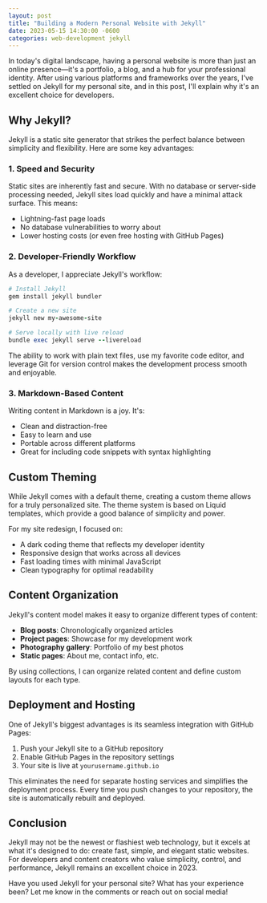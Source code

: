 ```yaml
---
layout: post
title: "Building a Modern Personal Website with Jekyll"
date: 2023-05-15 14:30:00 -0600
categories: web-development jekyll
---
```


In today's digital landscape, having a personal website is more than just an online presence—it's a portfolio, a blog, and a hub for your professional identity. After using various platforms and frameworks over the years, I've settled on Jekyll for my personal site, and in this post, I'll explain why it's an excellent choice for developers.

## Why Jekyll?

Jekyll is a static site generator that strikes the perfect balance between simplicity and flexibility. Here are some key advantages:

### 1. Speed and Security

Static sites are inherently fast and secure. With no database or server-side processing needed, Jekyll sites load quickly and have a minimal attack surface. This means:

- Lightning-fast page loads
- No database vulnerabilities to worry about
- Lower hosting costs (or even free hosting with GitHub Pages)

### 2. Developer-Friendly Workflow

As a developer, I appreciate Jekyll's workflow:

```ruby
# Install Jekyll
gem install jekyll bundler

# Create a new site
jekyll new my-awesome-site

# Serve locally with live reload
bundle exec jekyll serve --livereload
```

The ability to work with plain text files, use my favorite code editor, and leverage Git for version control makes the development process smooth and enjoyable.

### 3. Markdown-Based Content

Writing content in Markdown is a joy. It's:

- Clean and distraction-free
- Easy to learn and use
- Portable across different platforms
- Great for including code snippets with syntax highlighting

## Custom Theming

While Jekyll comes with a default theme, creating a custom theme allows for a truly personalized site. The theme system is based on Liquid templates, which provide a good balance of simplicity and power.

For my site redesign, I focused on:

- A dark coding theme that reflects my developer identity
- Responsive design that works across all devices
- Fast loading times with minimal JavaScript
- Clean typography for optimal readability

## Content Organization

Jekyll's content model makes it easy to organize different types of content:

- **Blog posts**: Chronologically organized articles
- **Project pages**: Showcase for my development work
- **Photography gallery**: Portfolio of my best photos
- **Static pages**: About me, contact info, etc.

By using collections, I can organize related content and define custom layouts for each type.

## Deployment and Hosting

One of Jekyll's biggest advantages is its seamless integration with GitHub Pages:

1. Push your Jekyll site to a GitHub repository
2. Enable GitHub Pages in the repository settings
3. Your site is live at `yourusername.github.io`

This eliminates the need for separate hosting services and simplifies the deployment process. Every time you push changes to your repository, the site is automatically rebuilt and deployed.

## Conclusion

Jekyll may not be the newest or flashiest web technology, but it excels at what it's designed to do: create fast, simple, and elegant static websites. For developers and content creators who value simplicity, control, and performance, Jekyll remains an excellent choice in 2023.

Have you used Jekyll for your personal site? What has your experience been? Let me know in the comments or reach out on social media! 